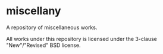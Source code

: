# miscellany

A repository of miscellaneous works.

All works under this repository is licensed under the 3-clause "New"/"Revised"
BSD license.
